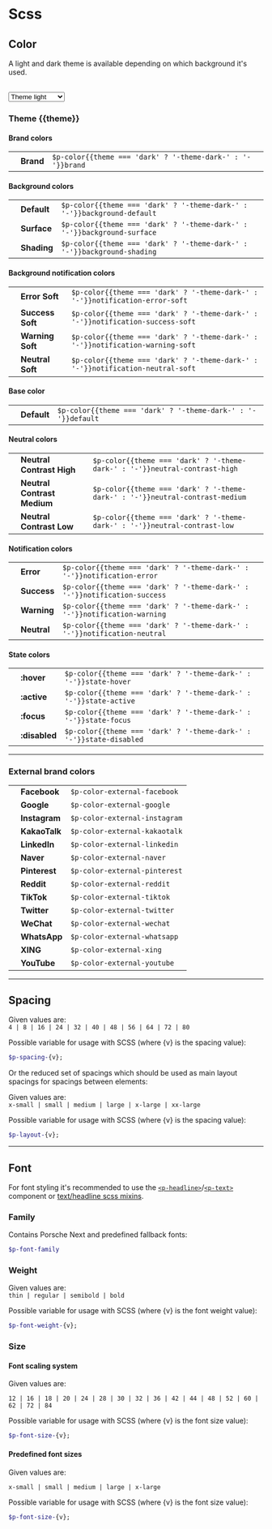 # Scss

<TableOfContents></TableOfContents>

## Color

A light and dark theme is available depending on which background it's used.   

<br>
<select id="theme-selector" v-model="theme" :data-selected="theme">
  <option disabled>Select a theme</option>
  <option value="light">Theme light</option>
  <option value="dark">Theme dark</option>
</select>

### Theme {{theme}}

#### Brand colors

|                                                   |       |                     	             |
|---------------------------------------------------|------|------------------------------------|
| <ColorBadge :theme="theme" color="brand"/>  	    | **Brand** | `$p-color{{theme === 'dark' ? '-theme-dark-' : '-'}}brand`   |

#### Background colors

|                                                   |                |      	             |
|---------------------------------------------------|----------------|--------------------|
| <ColorBadge :theme="theme" color="background-default"/>      | **Default**    | `$p-color{{theme === 'dark' ? '-theme-dark-' : '-'}}background-default` |
| <ColorBadge :theme="theme" color="background-surface"/>      | **Surface**    | `$p-color{{theme === 'dark' ? '-theme-dark-' : '-'}}background-surface` |
| <ColorBadge :theme="theme" color="background-shading"/>      | **Shading**    | `$p-color{{theme === 'dark' ? '-theme-dark-' : '-'}}background-shading` |

#### Background notification colors

|                                                   |                |      	             |
|---------------------------------------------------|----------------|--------------------| 
| <ColorBadge :theme="theme" color="notification-error-soft"/>  	| **Error Soft** | `$p-color{{theme === 'dark' ? '-theme-dark-' : '-'}}notification-error-soft`     |
| <ColorBadge :theme="theme" color="notification-success-soft"/>  	| **Success Soft** | `$p-color{{theme === 'dark' ? '-theme-dark-' : '-'}}notification-success-soft`     |
| <ColorBadge :theme="theme" color="notification-warning-soft"/>  	| **Warning Soft** | `$p-color{{theme === 'dark' ? '-theme-dark-' : '-'}}notification-warning-soft`     |
| <ColorBadge :theme="theme" color="notification-neutral-soft"/>  	| **Neutral Soft** | `$p-color{{theme === 'dark' ? '-theme-dark-' : '-'}}notification-neutral-soft`     |

#### Base color

|                                                   |             |         	             |
|---------------------------------------------------|-------------|-----------------------|
| <ColorBadge :theme="theme" color="default"/>      | **Default** | `$p-color{{theme === 'dark' ? '-theme-dark-' : '-'}}default` |

#### Neutral colors

|                                                   |                      	                |                         |
|---------------------------------------------------|---------------------------------------|-------------------------|
| <ColorBadge :theme="theme" color="neutral-contrast-high"/>  	| **Neutral Contrast High** | `$p-color{{theme === 'dark' ? '-theme-dark-' : '-'}}neutral-contrast-high`   |
| <ColorBadge :theme="theme" color="neutral-contrast-medium"/>  | **Neutral Contrast Medium** | `$p-color{{theme === 'dark' ? '-theme-dark-' : '-'}}neutral-contrast-medium` |
| <ColorBadge :theme="theme" color="neutral-contrast-low"/>  	| **Neutral Contrast Low** | `$p-color{{theme === 'dark' ? '-theme-dark-' : '-'}}neutral-contrast-low`    |

#### Notification colors

|                                                           |            |          	                            |
|-----------------------------------------------------------|------------|---------------------------------------|
| <ColorBadge :theme="theme" color="notification-error"/>  	| **Error** | `$p-color{{theme === 'dark' ? '-theme-dark-' : '-'}}notification-error`     |
| <ColorBadge :theme="theme" color="notification-success"/> | **Success** | `$p-color{{theme === 'dark' ? '-theme-dark-' : '-'}}notification-success`   |
| <ColorBadge :theme="theme" color="notification-warning"/> | **Warning** | `$p-color{{theme === 'dark' ? '-theme-dark-' : '-'}}notification-warning`   |
| <ColorBadge :theme="theme" color="notification-neutral"/> | **Neutral** | `$p-color{{theme === 'dark' ? '-theme-dark-' : '-'}}notification-neutral`   |

#### State colors

|                                                     |           |                      	                  |
|-----------------------------------------------------|-----------|-------------------------------------------|
| <ColorBadge :theme="theme" color="state-hover"/>    | **:hover**    | `$p-color{{theme === 'dark' ? '-theme-dark-' : '-'}}state-hover`    |
| <ColorBadge :theme="theme" color="state-active"/>   | **:active**   | `$p-color{{theme === 'dark' ? '-theme-dark-' : '-'}}state-active`   |
| <ColorBadge :theme="theme" color="state-focus"/>    | **:focus**    | `$p-color{{theme === 'dark' ? '-theme-dark-' : '-'}}state-focus`    |
| <ColorBadge :theme="theme" color="state-disabled"/> | **:disabled** | `$p-color{{theme === 'dark' ? '-theme-dark-' : '-'}}state-disabled` |

---

### External brand colors

|                                           |               |                      	         |
| ----------------------------------------- | ------------- |--------------------------------|
| <ColorBadge color="external-facebook"/>   | **Facebook**  | `$p-color-external-facebook`   |
| <ColorBadge color="external-google"/>  	  | **Google**    | `$p-color-external-google`     |
| <ColorBadge color="external-instagram"/>  | **Instagram** | `$p-color-external-instagram`  |
| <ColorBadge color="external-kakaotalk"/> | **KakaoTalk** | `$p-color-external-kakaotalk` |
| <ColorBadge color="external-linkedin"/>   | **LinkedIn**  | `$p-color-external-linkedin`   |
| <ColorBadge color="external-naver"/>  	  | **Naver**     | `$p-color-external-naver`      |
| <ColorBadge color="external-pinterest"/>  | **Pinterest** | `$p-color-external-pinterest`  |
| <ColorBadge color="external-reddit"/>  	  | **Reddit**    | `$p-color-external-reddit`     |
| <ColorBadge color="external-tiktok"/>  	  | **TikTok**    | `$p-color-external-tiktok`     |
| <ColorBadge color="external-twitter"/>    | **Twitter**   | `$p-color-external-twitter`    |
| <ColorBadge color="external-wechat"/>  	  | **WeChat**    | `$p-color-external-wechat`     |
| <ColorBadge color="external-whatsapp"/>   | **WhatsApp**  | `$p-color-external-whatsapp`   |
| <ColorBadge color="external-xing"/>  	    | **XING**      | `$p-color-external-xing`       |
| <ColorBadge color="external-youtube"/>    | **YouTube**   | `$p-color-external-youtube`    |

---

## Spacing

Given values are:  
`4 | 8 | 16 | 24 | 32 | 40 | 48 | 56 | 64 | 72 | 80`

Possible variable for usage with SCSS (where {v} is the spacing value):
```scss
$p-spacing-{v};
```

Or the reduced set of spacings which should be used as main layout spacings for spacings between elements:

Given values are:  
`x-small | small | medium | large | x-large | xx-large`

Possible variable for usage with SCSS (where {v} is the spacing value):
```scss
$p-layout-{v};
```

---

## Font
For font styling it's recommended to use the [`<p-headline>`](components/typography/headline)/[`<p-text>`](components/typography/text) component or [text/headline scss mixins](utilities/scss/mixins).

### Family
Contains Porsche Next and predefined fallback fonts:

```scss
$p-font-family
```

### Weight
Given values are:  
`thin | regular | semibold | bold`

Possible variable for usage with SCSS (where {v} is the font weight value):

```scss
$p-font-weight-{v};
```

### Size

#### Font scaling system
Given values are:  

`12 | 16 | 18 | 20 | 24 | 28 | 30 | 32 | 36 | 42 | 44 | 48 | 52 | 60 | 62 | 72 | 84`

Possible variable for usage with SCSS (where {v} is the font size value):
```scss
$p-font-size-{v};
```

#### Predefined font sizes
Given values are:  
 
`x-small | small | medium | large | x-large`

Possible variable for usage with SCSS (where {v} is the font size value):
```scss
$p-font-size-{v};
```

<script lang="ts">
  import Vue from 'vue';
  import Component from 'vue-class-component';
  import { Theme } from '@/models';
  
  @Component
  export default class Variables extends Vue {
    public theme: Theme = 'light';
  }
</script>